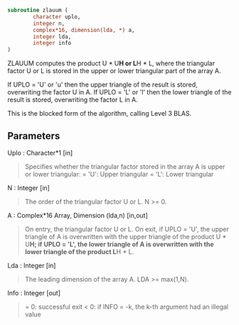 ```fortran
subroutine zlauum (
		character uplo,
		integer n,
		complex*16, dimension(lda, *) a,
		integer lda,
		integer info
)
```

 ZLAUUM computes the product U * U**H or L**H * L, where the triangular
 factor U or L is stored in the upper or lower triangular part of
 the array A.

 If UPLO = 'U' or 'u' then the upper triangle of the result is stored,
 overwriting the factor U in A.
 If UPLO = 'L' or 'l' then the lower triangle of the result is stored,
 overwriting the factor L in A.

 This is the blocked form of the algorithm, calling Level 3 BLAS.

## Parameters
Uplo : Character*1 [in]
> Specifies whether the triangular factor stored in the array A
> is upper or lower triangular:
> = 'U':  Upper triangular
> = 'L':  Lower triangular

N : Integer [in]
> The order of the triangular factor U or L.  N >= 0.

A : Complex*16 Array, Dimension (lda,n) [in,out]
> On entry, the triangular factor U or L.
> On exit, if UPLO = 'U', the upper triangle of A is
> overwritten with the upper triangle of the product U * U**H;
> if UPLO = 'L', the lower triangle of A is overwritten with
> the lower triangle of the product L**H * L.

Lda : Integer [in]
> The leading dimension of the array A.  LDA >= max(1,N).

Info : Integer [out]
> = 0: successful exit
> < 0: if INFO = -k, the k-th argument had an illegal value

